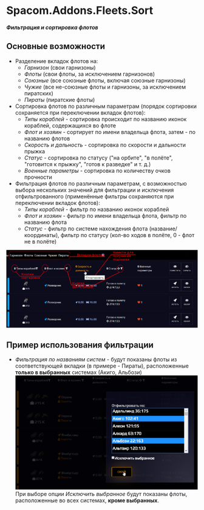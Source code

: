 # Spacom.Addons.Fleets.Sort
***Фильтрация и сортировка флотов***

## Основные возможности
+ Разделение вкладок флотов на:
    - *Гарнизон* (свои гарнизоны)
    - *Флоты* (свои флоты, за исключением гарнизонов)
    - *Союзные* (все союзные флоты, включая союзные гарнизоны)
    - *Чужие* (все не-союзные флоты и гарнизоны, за исключением пиратских)
    - *Пираты* (пиратские флоты)
+ Сортировка флотов по различным параметрам (порядок сортировки сохраняется при переключении вкладок флотов):
    - *Типы кораблей* - сортировка происходит по названию иконок кораблей, содержащихся во флоте
    - *Флот и хозяин* - сортирует по имени владельца флота, затем - по названию флотов
    - *Скорость и дальность* - сортировка по скорости и дальности прыжка
    - *Статус* - сортировка по статусу ("на орбите", "в полёте", "готовится к прыжку", "готов к разведке" и т. д.)
    - *Военные параметры* - сортировка по количеству очков прочности
+ Фильтрация флотов по различным параметрам, с возможностью выбора нескольких значений для фильтрации и исключения отфильтрованного (применённые фильтры сохраняются при переключении вкладок флотов):
    - *Типы кораблей* - фильтр по названию иконок кораблей
    - *Флот и хозяин* - фильтр по имени владельца флота, фильтр по названию флота
    - *Статус* - фильтр по системе нахождения флота (название/координаты), фильтр по статусу (кол-во ходов в полёте, 0 - флот не в полёте)
    
![интерфейс панелей флотов](./img/fleets-sort/fleets-sort-interface-01.png)

## Пример использования фильтрации
+ *Фильтрация по названиям систем* - будут показаны флоты из соответствующей вкладки (в примере - Пираты), расположенные **только в выбранных** системах (Акиго, Альбози)
![пример фильтрации флотов](./img/fleets-sort/fleets-sort-filter-by-star-01.png)
При выборе опции *Исключить выбранное* будут показаны флоты, расположенные во всех системах, **кроме выбранных**.
